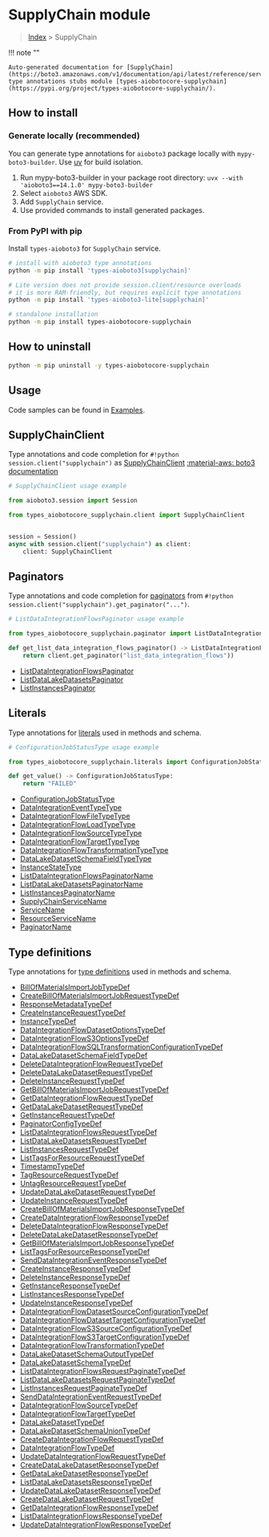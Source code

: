# SupplyChain module

> [Index](../README.md) > SupplyChain


!!! note ""

    Auto-generated documentation for [SupplyChain](https://boto3.amazonaws.com/v1/documentation/api/latest/reference/services/supplychain.html#supplychain)
    type annotations stubs module [types-aiobotocore-supplychain](https://pypi.org/project/types-aiobotocore-supplychain/).

## How to install

### Generate locally (recommended)

You can generate type annotations for `aioboto3` package locally with `mypy-boto3-builder`.
Use [uv](https://docs.astral.sh/uv/getting-started/installation/) for build isolation.

1. Run mypy-boto3-builder in your package root directory: `uvx --with 'aioboto3==14.1.0' mypy-boto3-builder`
1. Select `aioboto3` AWS SDK.
1. Add `SupplyChain` service.
1. Use provided commands to install generated packages.



### From PyPI with pip

Install `types-aioboto3` for `SupplyChain` service.

```bash
# install with aioboto3 type annotations
python -m pip install 'types-aioboto3[supplychain]'

# Lite version does not provide session.client/resource overloads
# it is more RAM-friendly, but requires explicit type annotations
python -m pip install 'types-aioboto3-lite[supplychain]'

# standalone installation
python -m pip install types-aiobotocore-supplychain
```



## How to uninstall

```bash
python -m pip uninstall -y types-aiobotocore-supplychain
```

## Usage

Code samples can be found in [Examples](./usage.md).

## SupplyChainClient

Type annotations and code completion for  `#!python session.client("supplychain")` as [SupplyChainClient](./client.md)
[:material-aws: boto3 documentation](https://boto3.amazonaws.com/v1/documentation/api/latest/reference/services/supplychain.html#SupplyChain.Client)

```python
# SupplyChainClient usage example

from aioboto3.session import Session

from types_aiobotocore_supplychain.client import SupplyChainClient


session = Session()
async with session.client("supplychain") as client:
    client: SupplyChainClient
```


## Paginators

Type annotations and code completion for
[paginators](./paginators.md)
from `#!python session.client("supplychain").get_paginator("...")`.

```python
# ListDataIntegrationFlowsPaginator usage example

from types_aiobotocore_supplychain.paginator import ListDataIntegrationFlowsPaginator

def get_list_data_integration_flows_paginator() -> ListDataIntegrationFlowsPaginator:
    return client.get_paginator("list_data_integration_flows"))
```

- [ListDataIntegrationFlowsPaginator](./paginators.md#listdataintegrationflowspaginator)
- [ListDataLakeDatasetsPaginator](./paginators.md#listdatalakedatasetspaginator)
- [ListInstancesPaginator](./paginators.md#listinstancespaginator)








## Literals

Type annotations for [literals](./literals.md) used in methods and schema.

```python
# ConfigurationJobStatusType usage example

from types_aiobotocore_supplychain.literals import ConfigurationJobStatusType

def get_value() -> ConfigurationJobStatusType:
    return "FAILED"
```

- [ConfigurationJobStatusType](./literals.md#configurationjobstatustype)
- [DataIntegrationEventTypeType](./literals.md#dataintegrationeventtypetype)
- [DataIntegrationFlowFileTypeType](./literals.md#dataintegrationflowfiletypetype)
- [DataIntegrationFlowLoadTypeType](./literals.md#dataintegrationflowloadtypetype)
- [DataIntegrationFlowSourceTypeType](./literals.md#dataintegrationflowsourcetypetype)
- [DataIntegrationFlowTargetTypeType](./literals.md#dataintegrationflowtargettypetype)
- [DataIntegrationFlowTransformationTypeType](./literals.md#dataintegrationflowtransformationtypetype)
- [DataLakeDatasetSchemaFieldTypeType](./literals.md#datalakedatasetschemafieldtypetype)
- [InstanceStateType](./literals.md#instancestatetype)
- [ListDataIntegrationFlowsPaginatorName](./literals.md#listdataintegrationflowspaginatorname)
- [ListDataLakeDatasetsPaginatorName](./literals.md#listdatalakedatasetspaginatorname)
- [ListInstancesPaginatorName](./literals.md#listinstancespaginatorname)
- [SupplyChainServiceName](./literals.md#supplychainservicename)
- [ServiceName](./literals.md#servicename)
- [ResourceServiceName](./literals.md#resourceservicename)
- [PaginatorName](./literals.md#paginatorname)




## Type definitions

Type annotations for [type definitions](./type_defs.md) used in methods and schema.

- [BillOfMaterialsImportJobTypeDef](./type_defs.md#billofmaterialsimportjobtypedef)
- [CreateBillOfMaterialsImportJobRequestTypeDef](./type_defs.md#createbillofmaterialsimportjobrequesttypedef)
- [ResponseMetadataTypeDef](./type_defs.md#responsemetadatatypedef)
- [CreateInstanceRequestTypeDef](./type_defs.md#createinstancerequesttypedef)
- [InstanceTypeDef](./type_defs.md#instancetypedef)
- [DataIntegrationFlowDatasetOptionsTypeDef](./type_defs.md#dataintegrationflowdatasetoptionstypedef)
- [DataIntegrationFlowS3OptionsTypeDef](./type_defs.md#dataintegrationflows3optionstypedef)
- [DataIntegrationFlowSQLTransformationConfigurationTypeDef](./type_defs.md#dataintegrationflowsqltransformationconfigurationtypedef)
- [DataLakeDatasetSchemaFieldTypeDef](./type_defs.md#datalakedatasetschemafieldtypedef)
- [DeleteDataIntegrationFlowRequestTypeDef](./type_defs.md#deletedataintegrationflowrequesttypedef)
- [DeleteDataLakeDatasetRequestTypeDef](./type_defs.md#deletedatalakedatasetrequesttypedef)
- [DeleteInstanceRequestTypeDef](./type_defs.md#deleteinstancerequesttypedef)
- [GetBillOfMaterialsImportJobRequestTypeDef](./type_defs.md#getbillofmaterialsimportjobrequesttypedef)
- [GetDataIntegrationFlowRequestTypeDef](./type_defs.md#getdataintegrationflowrequesttypedef)
- [GetDataLakeDatasetRequestTypeDef](./type_defs.md#getdatalakedatasetrequesttypedef)
- [GetInstanceRequestTypeDef](./type_defs.md#getinstancerequesttypedef)
- [PaginatorConfigTypeDef](./type_defs.md#paginatorconfigtypedef)
- [ListDataIntegrationFlowsRequestTypeDef](./type_defs.md#listdataintegrationflowsrequesttypedef)
- [ListDataLakeDatasetsRequestTypeDef](./type_defs.md#listdatalakedatasetsrequesttypedef)
- [ListInstancesRequestTypeDef](./type_defs.md#listinstancesrequesttypedef)
- [ListTagsForResourceRequestTypeDef](./type_defs.md#listtagsforresourcerequesttypedef)
- [TimestampTypeDef](./type_defs.md#timestamptypedef)
- [TagResourceRequestTypeDef](./type_defs.md#tagresourcerequesttypedef)
- [UntagResourceRequestTypeDef](./type_defs.md#untagresourcerequesttypedef)
- [UpdateDataLakeDatasetRequestTypeDef](./type_defs.md#updatedatalakedatasetrequesttypedef)
- [UpdateInstanceRequestTypeDef](./type_defs.md#updateinstancerequesttypedef)
- [CreateBillOfMaterialsImportJobResponseTypeDef](./type_defs.md#createbillofmaterialsimportjobresponsetypedef)
- [CreateDataIntegrationFlowResponseTypeDef](./type_defs.md#createdataintegrationflowresponsetypedef)
- [DeleteDataIntegrationFlowResponseTypeDef](./type_defs.md#deletedataintegrationflowresponsetypedef)
- [DeleteDataLakeDatasetResponseTypeDef](./type_defs.md#deletedatalakedatasetresponsetypedef)
- [GetBillOfMaterialsImportJobResponseTypeDef](./type_defs.md#getbillofmaterialsimportjobresponsetypedef)
- [ListTagsForResourceResponseTypeDef](./type_defs.md#listtagsforresourceresponsetypedef)
- [SendDataIntegrationEventResponseTypeDef](./type_defs.md#senddataintegrationeventresponsetypedef)
- [CreateInstanceResponseTypeDef](./type_defs.md#createinstanceresponsetypedef)
- [DeleteInstanceResponseTypeDef](./type_defs.md#deleteinstanceresponsetypedef)
- [GetInstanceResponseTypeDef](./type_defs.md#getinstanceresponsetypedef)
- [ListInstancesResponseTypeDef](./type_defs.md#listinstancesresponsetypedef)
- [UpdateInstanceResponseTypeDef](./type_defs.md#updateinstanceresponsetypedef)
- [DataIntegrationFlowDatasetSourceConfigurationTypeDef](./type_defs.md#dataintegrationflowdatasetsourceconfigurationtypedef)
- [DataIntegrationFlowDatasetTargetConfigurationTypeDef](./type_defs.md#dataintegrationflowdatasettargetconfigurationtypedef)
- [DataIntegrationFlowS3SourceConfigurationTypeDef](./type_defs.md#dataintegrationflows3sourceconfigurationtypedef)
- [DataIntegrationFlowS3TargetConfigurationTypeDef](./type_defs.md#dataintegrationflows3targetconfigurationtypedef)
- [DataIntegrationFlowTransformationTypeDef](./type_defs.md#dataintegrationflowtransformationtypedef)
- [DataLakeDatasetSchemaOutputTypeDef](./type_defs.md#datalakedatasetschemaoutputtypedef)
- [DataLakeDatasetSchemaTypeDef](./type_defs.md#datalakedatasetschematypedef)
- [ListDataIntegrationFlowsRequestPaginateTypeDef](./type_defs.md#listdataintegrationflowsrequestpaginatetypedef)
- [ListDataLakeDatasetsRequestPaginateTypeDef](./type_defs.md#listdatalakedatasetsrequestpaginatetypedef)
- [ListInstancesRequestPaginateTypeDef](./type_defs.md#listinstancesrequestpaginatetypedef)
- [SendDataIntegrationEventRequestTypeDef](./type_defs.md#senddataintegrationeventrequesttypedef)
- [DataIntegrationFlowSourceTypeDef](./type_defs.md#dataintegrationflowsourcetypedef)
- [DataIntegrationFlowTargetTypeDef](./type_defs.md#dataintegrationflowtargettypedef)
- [DataLakeDatasetTypeDef](./type_defs.md#datalakedatasettypedef)
- [DataLakeDatasetSchemaUnionTypeDef](./type_defs.md#datalakedatasetschemauniontypedef)
- [CreateDataIntegrationFlowRequestTypeDef](./type_defs.md#createdataintegrationflowrequesttypedef)
- [DataIntegrationFlowTypeDef](./type_defs.md#dataintegrationflowtypedef)
- [UpdateDataIntegrationFlowRequestTypeDef](./type_defs.md#updatedataintegrationflowrequesttypedef)
- [CreateDataLakeDatasetResponseTypeDef](./type_defs.md#createdatalakedatasetresponsetypedef)
- [GetDataLakeDatasetResponseTypeDef](./type_defs.md#getdatalakedatasetresponsetypedef)
- [ListDataLakeDatasetsResponseTypeDef](./type_defs.md#listdatalakedatasetsresponsetypedef)
- [UpdateDataLakeDatasetResponseTypeDef](./type_defs.md#updatedatalakedatasetresponsetypedef)
- [CreateDataLakeDatasetRequestTypeDef](./type_defs.md#createdatalakedatasetrequesttypedef)
- [GetDataIntegrationFlowResponseTypeDef](./type_defs.md#getdataintegrationflowresponsetypedef)
- [ListDataIntegrationFlowsResponseTypeDef](./type_defs.md#listdataintegrationflowsresponsetypedef)
- [UpdateDataIntegrationFlowResponseTypeDef](./type_defs.md#updatedataintegrationflowresponsetypedef)

